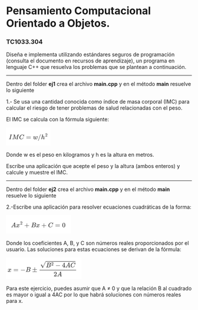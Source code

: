 # Pensamiento Computacional Orientado a Objetos.

### TC1033.304



Diseña e implementa utilizando estándares seguros de programación (consulta el documento en recursos de aprendizaje), un programa en lenguaje C++ que resuelva los problemas que se plantean a continuación. 

------

Dentro del folder **ej1** crea el archivo **main.cpp** y en el método **main** resuelve lo siguiente

1.- Se usa una cantidad conocida como índice de masa corporal (IMC) para calcular el riesgo de tener problemas de salud relacionadas con el peso. 

El IMC se calcula con la fórmula siguiente: 

![imc](img/imc.png)

Donde w es el peso en kilogramos y h es la altura en metros. 

Escribe una aplicación que acepte el peso y la altura (ambos enteros) y calcule y muestre el IMC. 

------

Dentro del folder **ej2**  crea el archivo **main.cpp** y en el método **main** resuelve lo siguiente

2.-Escribe una aplicación para resolver ecuaciones cuadráticas de la forma:

![cuadratica](img/cuadratica.png)

Donde los coeficientes A, B, y C son números reales proporcionados por el usuario. Las soluciones para estas ecuaciones se derivan de la fórmula:

![solucion](img/solucion.png)

Para este ejercicio, puedes asumir que A ≠ 0 y que la relación B al cuadrado es mayor o igual a 4AC por lo que habrá soluciones con números reales para x.

